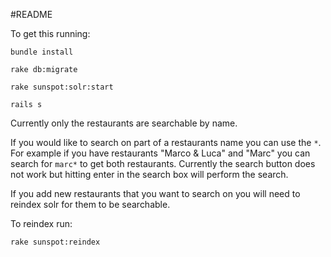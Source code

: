 #README

To get this running:

`bundle install`

`rake db:migrate`

`rake sunspot:solr:start`

`rails s`

Currently only the restaurants are searchable by name.

If you would like to search on part of a restaurants name you can use the `*`. For example if you have restaurants "Marco & Luca" and "Marc" you can search for `marc*` to get both restaurants. Currently the search button does not work but hitting enter in the search box will perform the search.

If you add new restaurants that you want to search on you will need to reindex solr for them to be searchable.

To reindex run:

`rake sunspot:reindex`

